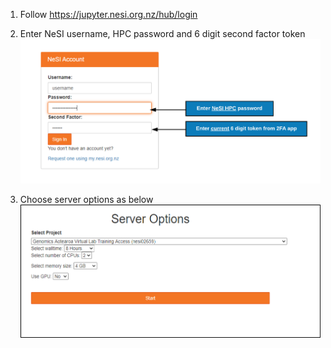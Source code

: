 1. Follow https://jupyter.nesi.org.nz/hub/login
2. <p>Enter NeSI username, HPC password and 6 digit second factor token<br><img src="../img/Login_jupyterhubNeSI_v2.png" alt="drawing" width="700"/></p>
3. <p>Choose server options as below<br><img src="../img/ServerOptions_jupyterhubNeSI.png" alt="drawing" width="700"/></p>
